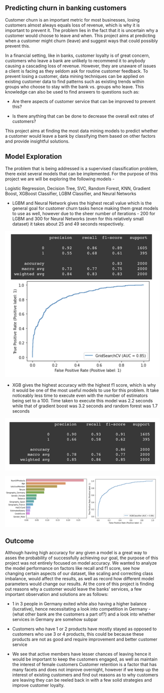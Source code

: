 ## Predicting churn in banking customers

Customer churn is an important metric for most businesses, losing customers almost always
equals loss of revenue, which is why it is important to prevent it. The problem lies in the fact
that it is uncertain why a customer would choose to leave and when. This project aims at
predicting when a customer might churn (leave) and suggest ways that could possibly prevent
this.

In a financial setting, like in banks, customer loyalty is of great concern, customers who leave
a bank are unlikely to recommend it to anybody causing a cascading loss of revenue.
However, they are unaware of issues a client is facing as they seldom ask for routine
customer feedback. To prevent losing a customer, data mining techniques can be applied on
existing customer data to find patterns such as existing trends within groups who choose to
stay with the bank vs. groups who leave. This knowledge can also be used to find answers to
questions such as:

- Are there aspects of customer service that can be improved to prevent this?

- Is there anything that can be done to decrease the overall exit rates of customers?
  
This project aims at finding the most data mining models to predict whether a customer
would leave a bank by classifying them based on other factors and provide insightful
solutions.

## Model Exploration

The problem that is being addressed is a supervised classification problem, there exist several
models that can be implemented. For the purpose of this project we are will be exploring the
following models -

Logistic Regression, Decision Tree, SVC, Random Forest, KNN, Gradient Boost, XGBoost
Classifier, LGBM Classifier, and Neural Networks

- LGBM and Neural Network gives the highest recall value which is the general goal for
customer churn tasks hence making them great models to use as well, however due to the
sheer number of iterations - 200 for LGBM and 300 for Neural Networks (even for this
relatively small dataset) it takes about 25 and 49 seconds respectively.

![Alt text](img/1.jpg)

- XGB gives the highest accuracy with the highest f1 score, which is why it would be one of
the most useful models to use for this problem. It take noticeably less time to execute even
with the number of estimators being set to a 100. Time taken to execute this model was 2.2
seconds while that of gradient boost was 3.2 seconds and random forest was 1.7 seconds

![Alt text](img/2.jpg)

![Alt text](img/3.jpg)


## Outcome 

Although having high accuracy for any given a model is a great way to asses the probability
of successfully achieving our goal, the purpose of this project was not entirely focused on
model accuracy. We wanted to analyze the model performance on factors like recall and f1
score, see how changing certain aspects of our dataset, like scaling and correcting class
imbalance, would affect the results, as well as record how different model parameters would
change our results. At the core of this project is finding out reasons why a customer would
leave the banks’ services, a few important observation and solutions are as follows:

- 1 in 3 people in Germany exited while also having a higher balance (lucrative), hence
necessitating a look into competition in Germany - (what other bank are the customers a
part of?) and a look into whether services in Germany are somehow subpar

- Customers who have 1 or 2 products have mostly stayed as opposed to customers who use
3 or 4 products, this could be because these products are not as good and require
improvement and better customer service

- We see that active members have lesser chances of leaving hence it would be important to
keep the customers engaged, as well as maintain the interest of female customers
Customer retention is a factor that has many facets and does not improve overnight, however
if we keep up the interest of existing customers and find out reasons as to why customers are
leaving they can be reeled back in with a few solid strategies and improve customer loyalty.
